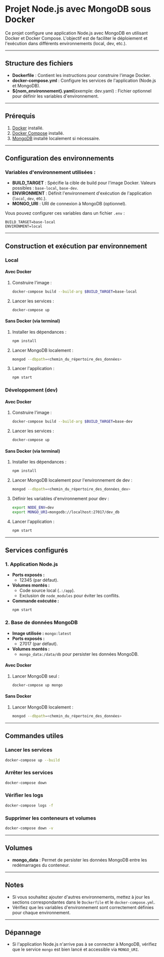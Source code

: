 # Projet Node.js avec MongoDB sous Docker

Ce projet configure une application Node.js avec MongoDB en utilisant Docker et Docker Compose. L'objectif est de faciliter le déploiement et l'exécution dans différents environnements (local, dev, etc.).

---

## **Structure des fichiers**

- **Dockerfile** : Contient les instructions pour construire l'image Docker.
- **docker-compose.yml** : Configure les services de l'application (Node.js et MongoDB).
- **${nom_environnement}.yaml**(exemple: dev.yaml) : Fichier optionnel pour définir les variables d'environnement.

---

## **Prérequis**

1. [Docker](https://www.docker.com/products/docker-desktop) installé.
2. [Docker Compose](https://docs.docker.com/compose/install/) installé.
3. [MongoDB](https://www.mongodb.com/docs/manual/installation/) installé localement si nécessaire.

---

## **Configuration des environnements**

### Variables d'environnement utilisées :

- **BUILD_TARGET** : Spécifie la cible de build pour l'image Docker. Valeurs possibles : `base-local`, `base-dev`.
- **ENVIRONMENT** : Définit l'environnement d'exécution de l'application (`local`, `dev`, etc.).
- **MONGO_URI** : URI de connexion à MongoDB (optionnel).

Vous pouvez configurer ces variables dans un fichier `.env` :

```env
BUILD_TARGET=base-local
ENVIRONMENT=local
```

---

## **Construction et exécution par environnement**

### **Local**

#### Avec Docker

1. Construire l'image :
   ```bash
   docker-compose build --build-arg $BUILD_TARGET=base-local 
   ```
2. Lancer les services :
   ```bash
   docker-compose up
   ```

#### Sans Docker (via terminal)

1. Installer les dépendances :
   ```bash
   npm install
   ```
2. Lancer MongoDB localement :
   ```bash
   mongod --dbpath=<chemin_du_répertoire_des_données>
   ```
3. Lancer l'application :
   ```bash
   npm start
   ```

### **Développement (dev)**

#### Avec Docker

1. Construire l'image :
   ```bash
   docker-compose build --build-arg $BUILD_TARGET=base-dev
   ```
2. Lancer les services :
   ```bash
   docker-compose up
   ```

#### Sans Docker (via terminal)

1. Installer les dépendances :
   ```bash
   npm install
   ```
2. Lancer MongoDB localement pour l'environnement de dev :
   ```bash
   mongod --dbpath=<chemin_du_répertoire_des_données_dev>
   ```
3. Définir les variables d'environnement pour dev :
   ```bash
   export NODE_ENV=dev
   export MONGO_URI=mongodb://localhost:27017/dev_db
   ```
4. Lancer l'application :
   ```bash
   npm start
   ```

---

## **Services configurés**

### 1. **Application Node.js**

- **Ports exposés :**
  - 12345 (par défaut).
- **Volumes montés :**
  - Code source local (`.:/app`).
  - Exclusion de `node_modules` pour éviter les conflits.
- **Commande exécutée :**
  ```bash
  npm start
  ```

### 2. **Base de données MongoDB**

- **Image utilisée :** `mongo:latest`
- **Ports exposés :**
  - 27017 (par défaut).
- **Volumes montés :**
  - `mongo_data:/data/db` pour persister les données MongoDB.

#### Avec Docker

1. Lancer MongoDB seul :
   ```bash
   docker-compose up mongo
   ```

#### Sans Docker

1. Lancer MongoDB localement :
   ```bash
   mongod --dbpath=<chemin_du_répertoire_des_données>
   ```

---

## **Commandes utiles**

### Lancer les services

```bash
docker-compose up --build
```

### Arrêter les services

```bash
docker-compose down
```

### Vérifier les logs

```bash
docker-compose logs -f
```

### Supprimer les conteneurs et volumes

```bash
docker-compose down -v
```

---

## **Volumes**

- **mongo_data** : Permet de persister les données MongoDB entre les redémarrages du conteneur.

---

## **Notes**

- Si vous souhaitez ajouter d'autres environnements, mettez à jour les sections correspondantes dans le `Dockerfile` et le `docker-compose.yml`.
- Vérifiez que les variables d'environnement sont correctement définies pour chaque environnement.

---

## **Dépannage**

- Si l'application Node.js n'arrive pas à se connecter à MongoDB, vérifiez que le service `mongo` est bien lancé et accessible via `MONGO_URI`.


